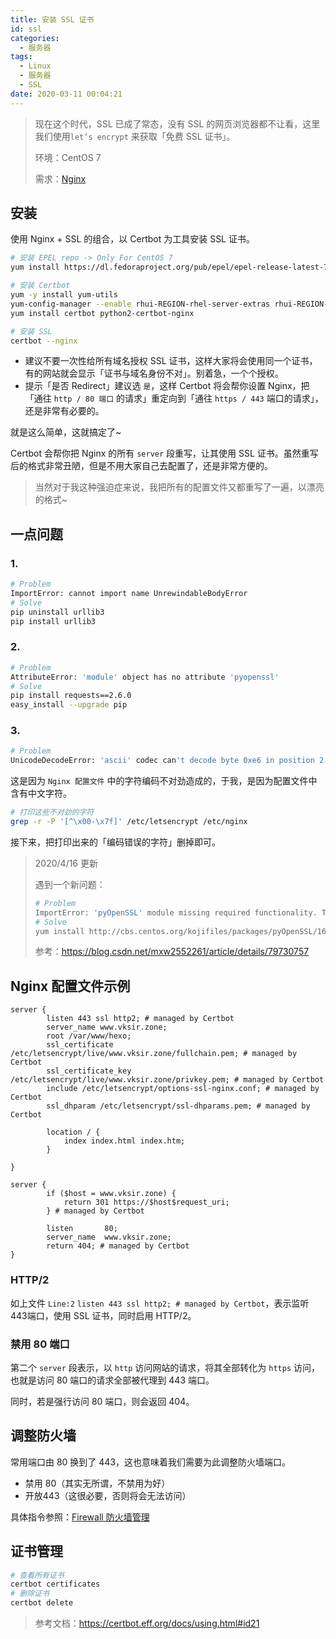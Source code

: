 ```yaml
---
title: 安装 SSL 证书
id: ssl
categories:
  - 服务器
tags:
  - Linux
  - 服务器
  - SSL
date: 2020-03-11 00:04:21
---
```


> 现在这个时代，SSL 已成了常态，没有 SSL 的网页浏览器都不让看，这里我们使用`let’s encrypt` 来获取「免费 SSL 证书」。
>
> 环境：CentOS 7
>
> 需求：[Nginx](https://www.vksir.zone/posts/nginx/)

## 安装

使用 Nginx + SSL 的组合，以 Certbot 为工具安装 SSL 证书。

```bash
# 安装 EPEL repo -> Only For CentOS 7
yum install https://dl.fedoraproject.org/pub/epel/epel-release-latest-7.noarch.rp

# 安装 Certbot
yum -y install yum-utils
yum-config-manager --enable rhui-REGION-rhel-server-extras rhui-REGION-rhel-server-optional
yum install certbot python2-certbot-nginx

# 安装 SSL
certbot --nginx
```

- 建议不要一次性给所有域名授权 SSL 证书，这样大家将会使用同一个证书，有的网站就会显示「证书与域名身份不对」。别着急，一个个授权。
- 提示「是否 Redirect」建议选 `是`，这样 Certbot 将会帮你设置 Nginx，把「通往 `http / 80 端口` 的请求」重定向到「通往 `https / 443` 端口的请求」，还是非常有必要的。

就是这么简单，这就搞定了~

Certbot 会帮你把 Nginx 的所有 `server` 段重写，让其使用 SSL 证书。虽然重写后的格式非常丑陋，但是不用大家自己去配置了，还是非常方便的。

> 当然对于我这种强迫症来说，我把所有的配置文件又都重写了一遍，以漂亮的格式~

## 一点问题

### 1.

```bash
# Problem
ImportError: cannot import name UnrewindableBodyError
# Solve
pip uninstall urllib3
pip install urllib3
```

### 2.

```bash
# Problem
AttributeError: 'module' object has no attribute 'pyopenssl'
# Solve
pip install requests==2.6.0
easy_install --upgrade pip
```

### 3.

```bash
# Problem
UnicodeDecodeError: 'ascii' codec can't decode byte 0xe6 in position 2: ordinal not in range(128)
```

这是因为 `Nginx 配置文件` 中的字符编码不对劲造成的，于我，是因为配置文件中含有中文字符。

```bash
# 打印这些不对劲的字符
grep -r -P '[^\x00-\x7f]' /etc/letsencrypt /etc/nginx
```

接下来，把打印出来的「编码错误的字符」删掉即可。

> 2020/4/16 更新
>
> 遇到一个新问题：
>
> ```sh
> # Problem
> ImportError: 'pyOpenSSL' module missing required functionality. Try upgrading to v0.14 or newer.
> # Solve
> yum install http://cbs.centos.org/kojifiles/packages/pyOpenSSL/16.2.0/3.el7/noarch/python2-pyOpenSSL-16.2.0-3.el7.noarch.rpm
> ```
>
> 参考：<u>https://blog.csdn.net/mxw2552261/article/details/79730757</u>

## Nginx 配置文件示例

```nginx
server {
        listen 443 ssl http2; # managed by Certbot
        server_name www.vksir.zone;
        root /var/www/hexo;
        ssl_certificate /etc/letsencrypt/live/www.vksir.zone/fullchain.pem; # managed by Certbot
        ssl_certificate_key /etc/letsencrypt/live/www.vksir.zone/privkey.pem; # managed by Certbot
        include /etc/letsencrypt/options-ssl-nginx.conf; # managed by Certbot
        ssl_dhparam /etc/letsencrypt/ssl-dhparams.pem; # managed by Certbot

        location / {
            index index.html index.htm;
        }

}

server {
        if ($host = www.vksir.zone) {
            return 301 https://$host$request_uri;
        } # managed by Certbot

        listen       80;
        server_name  www.vksir.zone;
        return 404; # managed by Certbot
}
```

### HTTP/2

如上文件 `Line:2` `listen 443 ssl http2; # managed by Certbot`，表示监听 443端口，使用 SSL 证书，同时启用 HTTP/2。

### 禁用 80 端口

第二个 `server` 段表示，以 `http` 访问网站的请求，将其全部转化为 `https` 访问，也就是访问 80 端口的请求全部被代理到 443 端口。

同时，若是强行访问 80 端口，则会返回 404。

## 调整防火墙

常用端口由 80 换到了 443，这也意味着我们需要为此调整防火墙端口。

- 禁用 80（其实无所谓，不禁用为好）
- 开放443（这很必要，否则将会无法访问）

具体指令参照：[Firewall 防火墙管理](https://www.vksir.zone/posts/ck7lsywxw0006z4jvcdpj1tag/)

## 证书管理

```sh
# 查看所有证书
certbot certificates
# 删除证书
certbot delete
```

> 参考文档：<u>https://certbot.eff.org/docs/using.html#id21</u>